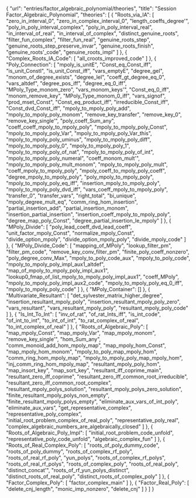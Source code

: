 {
    "url": "entries/factor_algebraic_polynomial/theories",
    "title": "Session Factor_Algebraic_Polynomial",
    "theories": [
        {
            "Roots_via_IA": [
                "zero_in_interval_0",
                "zero_in_complex_interval_0",
                "length_coeffs_degree'",
                "poly_in_poly_interval_complex",
                "poly_in_poly_interval_real",
                "in_interval_of_real",
                "in_interval_of_complex",
                "distinct_genuine_roots",
                "filter_fun_complex",
                "filter_fun_real",
                "genuine_roots_step",
                "genuine_roots_step_preserve_invar",
                "genuine_roots_finish",
                "genuine_roots'_code",
                "genuine_roots_impl"
            ]
        },
        {
            "Complex_Roots_IA_Code": [
                "all_croots_improved_code"
            ]
        },
        {
            "Poly_Connection": [
                "mpoly_is_unitE",
                "Const_eq_Const_iff",
                "is_unit_ConstI",
                "is_unit_Const_iff",
                "vars_emptyE",
                "degree_geI",
                "monom_of_degree_exists",
                "degree_leI",
                "coeff_gt_degree_eq_0",
                "vars_altdef",
                "degree_pos_iff",
                "degree_eq_0_iff",
                "MPoly_Type_monom_zero",
                "vars_monom_keys'",
                "Const_eq_0_iff",
                "monom_remove_key",
                "MPoly_Type_monom_0_iff",
                "vars_signof",
                "prod_mset_Const",
                "Const_eq_product_iff",
                "irreducible_Const_iff",
                "Const_dvd_Const_iff",
                "mpoly_to_mpoly_poly_add",
                "mpoly_to_mpoly_poly_monom",
                "remove_key_transfer",
                "remove_key_0",
                "remove_key_single'",
                "poly_coeff_Sum_any",
                "coeff_coeff_mpoly_to_mpoly_poly",
                "mpoly_to_mpoly_poly_Const",
                "mpoly_to_mpoly_poly_Var",
                "mpoly_to_mpoly_poly_Var_this",
                "mpoly_to_mpoly_poly_uminus",
                "mpoly_to_mpoly_poly_diff",
                "mpoly_to_mpoly_poly_0",
                "mpoly_to_mpoly_poly_1",
                "mpoly_to_mpoly_poly_of_nat",
                "mpoly_to_mpoly_poly_of_int",
                "mpoly_to_mpoly_poly_numeral",
                "coeff_monom_mult'",
                "mpoly_to_mpoly_poly_mult_monom",
                "mpoly_to_mpoly_poly_mult",
                "coeff_mpoly_to_mpoly_poly",
                "mpoly_coeff_to_mpoly_poly_coeff",
                "degree_mpoly_to_mpoly_poly",
                "poly_mpoly_to_mpoly_poly",
                "mpoly_to_mpoly_poly_eq_iff",
                "insertion_mpoly_to_mpoly_poly",
                "mpoly_to_mpoly_poly_dvd_iff",
                "vars_coeff_mpoly_to_mpoly_poly",
                "transfer_0",
                "transfer_vars",
                "right_total",
                "bi_unique",
                "mpoly_degree_mult_eq",
                "comm_ring_hom_insertion",
                "partial_insertion_add",
                "partial_insertion_monom",
                "insertion_partial_insertion",
                "insertion_coeff_mpoly_to_mpoly_poly",
                "degree_map_poly_Const",
                "degree_partial_insertion_le_mpoly"
            ]
        },
        {
            "MPoly_Divide": [
                "poly_lead_coeff_dvd_lead_coeff",
                "unit_factor_mpoly_Const",
                "normalize_mpoly_Const",
                "divide_option_mpoly",
                "divide_option_mpoly_poly",
                "divide_mpoly_code"
            ]
        },
        {
            "MPoly_Divide_Code": [
                "mapping_of_MPoly",
                "lookup_filter_pm",
                "filter_pm_code",
                "remove_key_conv_filter_pm",
                "finite_poly_coeff_nonzero",
                "poly_degree_conv_Max",
                "mpoly_to_poly_code_aux",
                "mpoly_to_poly_code",
                "mpoly_to_mpoly_poly_impl_aux1_altdef",
                "map_of_mpoly_to_mpoly_poly_impl_aux1",
                "lookup0_fmap_of_list_mpoly_to_mpoly_poly_impl_aux1",
                "coeff_MPoly",
                "mpoly_to_mpoly_poly_impl_aux2_code",
                "mpoly_to_mpoly_poly_eq_0_iff",
                "mpoly_to_mpoly_poly_code"
            ]
        },
        {
            "MPoly_Container": []
        },
        {
            "Multivariate_Resultant": [
                "det_sylvester_matrix_higher_degree",
                "insertion_resultant_mpoly_poly",
                "insertion_resultant_mpoly_poly_zero",
                "vars_resultant",
                "vars_resultant_mpoly_poly",
                "resultant_mpoly_poly_code"
            ]
        },
        {
            "Is_Int_To_Int": [
                "inv_of_rat",
                "of_rat_Ints_iff",
                "is_int_code",
                "of_int_to_int",
                "to_int_of_int",
                "to_rat_complex_of_real",
                "to_int_complex_of_real"
            ]
        },
        {
            "Roots_of_Algebraic_Poly": [
                "map_mpoly_Const",
                "map_mpoly_Var",
                "map_mpoly_monom",
                "remove_key_single'",
                "hom_Sum_any",
                "comm_monoid_add_hom_mpoly_map",
                "map_mpoly_hom_Const",
                "map_mpoly_hom_monom",
                "mpoly_to_poly_map_mpoly_hom",
                "comm_ring_hom_mpoly_map",
                "mpoly_to_mpoly_poly_map_mpoly_hom",
                "inj_comm_ring_hom_mpoly_map",
                "resultant_mpoly_poly_hom",
                "map_insort_key",
                "map_sort_key",
                "resultant_iff_coprime_main",
                "resultant_zero_iff_coprime",
                "resultant_zero_iff_common_root_irreducible",
                "resultant_zero_iff_common_root_complex",
                "resultant_mpoly_polys_solution",
                "resultant_mpoly_polys_zero_solution",
                "finite_resultant_mpoly_polys_non_empty",
                "finite_resultant_mpoly_polys_empty",
                "eliminate_aux_vars_of_int_poly",
                "eliminate_aux_vars",
                "get_representative_complex",
                "representative_poly_complex",
                "initial_root_problem_complex_of_real_poly",
                "representative_poly_real",
                "complex_algebraic_numbers_are_algebraically_closed"
            ]
        },
        {
            "Roots_of_Algebraic_Poly_Impl": [
                "initial_root_problem_code_unfold",
                "representative_poly_code_unfold",
                "algebraic_complex_fun"
            ]
        },
        {
            "Roots_of_Real_Complex_Poly": [
                "roots_of_poly_dummy_code",
                "roots_of_poly_dummy",
                "roots_of_complex_rf_poly",
                "roots_of_real_rf_poly",
                "yun_polys",
                "roots_of_complex_rf_polys",
                "roots_of_real_rf_polys",
                "roots_of_complex_poly",
                "roots_of_real_poly",
                "distinct_concat'",
                "roots_of_rf_yun_polys_distinct",
                "distinct_roots_of_real_poly",
                "distinct_roots_of_complex_poly"
            ]
        },
        {
            "Factor_Complex_Poly": [
                "factor_complex_main"
            ]
        },
        {
            "Factor_Real_Poly": [
                "delete_cnj_length",
                "monic_imp_nonzero",
                "delete_cnj"
            ]
        }
    ]
}
